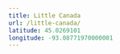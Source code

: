 ```yaml
---
title: Little Canada
url: /little-canada/
latitude: 45.0269101
longitude: -93.08771970000001
---
```


